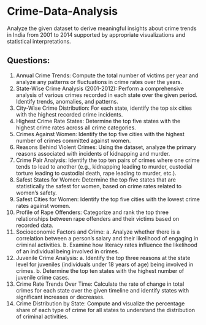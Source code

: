 # Crime-Data-Analysis

Analyze the given dataset to derive meaningful insights about crime trends in India from 2001 to 2014 supported by appropriate visualizations and statistical interpretations.

## Questions:
1. Annual Crime Trends: Compute the total number of victims per year and analyze any patterns or fluctuations in crime rates over the years.
2. State-Wise Crime Analysis (2001-2012): Perform a comprehensive analysis of various crimes recorded in each state over the given period. Identify trends, anomalies, and patterns.
3. City-Wise Crime Distribution: For each state, identify the top six cities with the highest recorded crime incidents.
4. Highest Crime Rate States: Determine the top five states with the highest crime rates across all crime categories.
5. Crimes Against Women: Identify the top five cities with the highest number of crimes committed against women.
6. Reasons Behind Violent Crimes: Using the dataset, analyze the primary reasons associated with incidents of kidnapping and murder.
7. Crime Pair Analysis: Identify the top ten pairs of crimes where one crime tends to lead to another (e.g., kidnapping leading to murder, custodial torture leading to custodial death, rape leading to murder, etc.).
8. Safest States for Women: Determine the top five states that are statistically the safest for women, based on crime rates related to women’s safety.
9. Safest Cities for Women: Identify the top five cities with the lowest crime rates against women.
10. Profile of Rape Offenders: Categorize and rank the top three relationships between rape offenders and their victims based on recorded data.
11. Socioeconomic Factors and Crime:
a. Analyze whether there is a correlation between a person’s salary and their likelihood of engaging in criminal activities.
b. Examine how literacy rates influence the likelihood of an individual being involved in crimes.
12. Juvenile Crime Analysis:
a. Identify the top three reasons at the state level for juveniles (individuals under 18 years of age) being involved in crimes.
b. Determine the top ten states with the highest number of juvenile crime cases.
13. Crime Rate Trends Over Time: Calculate the rate of change in total crimes for each state over the given timeline and identify states with significant increases or decreases.
14. Crime Distribution by State: Compute and visualize the percentage share of each type of crime for all states to understand the distribution of criminal activities.
